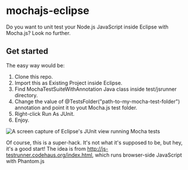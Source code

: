 mochajs-eclipse
===============

Do you want to unit test your Node.js JavaScript inside Eclipse with Mocha.js?
Look no further.



Get started
-----------

The easy way would be:

1. Clone this repo.
2. Import this as Existing Project inside Eclipse.
3. Find MochaTestSuiteWithAnnotation Java class inside test/jsrunner directory.
4. Change the value of @TestsFolder("path-to-my-mocha-test-folder") annotation and point it to yout Mocha.js test folder.
5. Right-click Run As JUnit.
6. Enjoy.

![A screen capture of Eclipse's JUnit view running Mocha tests](doc/eclipse-junit-view-png "Eclipse's JUnit view running Mocha tests")


Of course, this is a super-hack. It's not what it's supposed to be, but hey, it's a good start!
The idea is from http://js-testrunner.codehaus.org/index.html, which runs browser-side JavaScript with Phantom.js
